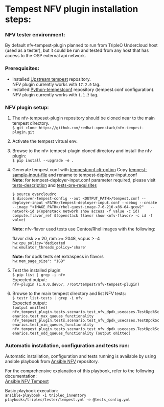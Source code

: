 # Tempest NFV plugin installation steps:

### NFV tester environment:
By default nfv-tempest-plugin planned to run from TripleO Undercloud host (used as a tester), but it could be run and tested from any host that has access to the OSP external api network.  

### Prerequisites:
* Installed [Upstream tempest](https://github.com/openstack/tempest) repository.  
  NFV plugin currently works with `17.2.0` tag.
* Installed [Python-tempestconf](https://opendev.org/openstack/python-tempestconf/) repository (tempest.conf configuration).  
  NFV plugin currently works with `1.1.3` tag.


### NFV plugin setup:
1. The nfv-tempeset-plugin repository should be cloned near to the main tempest directory.  
   `$ git clone https://github.com/redhat-openstack/nfv-tempest-plugin.git`
2. Activate the tempest virtual env.
3. Browse to the nfv-tempest-plugin cloned directory and install the nfv plugin:  
   `$ pip install --upgrade -e .`
4. Generate tempest.conf with [tempestconf cli-option](https://docs.openstack.org/python-tempestconf/latest/cli/cli_options.html)
   Copy [tempest-sample-input-file](./tempest-deployer-input.conf.sample) and rename to tempest-deployer-input.conf   
   **Note:** for tempest-deployer-input.conf parameter required, please visit  
   [tests-description](./tests.md) and [tests-pre-requisites](./tests_prerequisites_config.md)  

   `$ source overcloudrc`  
   `$ discover-tempest-config --out <OUTPUT_PATH>/tempest.conf --deployer-input <PATH>/tempest-deployer-input.conf --debug --create --image "<IMAGE_PATH>/rhel-guest-image-7-6-210-x86-64-qcow2"   --network-id $(openstack network show access -f value -c id) compute.flavor_ref $(openstack flavor show <nfv-flavor> -c id -f value)`  

   **Note:** nfv-flavor used tests use Centos/Rhel images with the following:  

   flavor disk >= 20, ram >= 2048, vcpus >=4  
   `hw:cpu_policy='dedicated`  
   `hw:emulator_threads_policy='share'`  

   **Note:** for dpdk tests set extraspecs in flavors  
   `hw:mem_page_size": "1GB"`  

5. Test the installed plugin:  
   `$ pip list | grep -i nfv`  
   Expected output:  
   `nfv-plugin (1.0.0.dev67, /root/tempest/nfv-tempest-plugin)`
6. Browse to the main tempest directory and list NFV tests:  
   `$ testr list-tests | grep -i nfv`  
   Expected output:  
   `(output omitted)
   nfv_tempest_plugin.tests.scenario.test_nfv_dpdk_usecases.TestDpdkScenarios.test_max_queues_functionality
   nfv_tempest_plugin.tests.scenario.test_nfv_dpdk_usecases.TestDpdkScenarios.test_min_queues_functionality
   nfv_tempest_plugin.tests.scenario.test_nfv_dpdk_usecases.TestDpdkScenarios.test_odd_queues_functionality
   (output omitted)`

### Automatic installation, configuration and tests run:
Automatic installation, configuration and tests running is available by using ansible playbook from [Ansible NFV](https://github.com/redhat-openstack/ansible-nfv) repository.

For the comprehensive explanation of this playbook, refer to the following documentation:  
[Ansible NFV Tempest](https://github.com/redhat-openstack/ansible-nfv/blob/master/docs/tripleo/tester/tempest.md)

Basic playbook execution:  
`ansible-playbook -i tripleo_inventory playbooks/tripleo/tester/tempest.yml -e @tests_config.yml`
